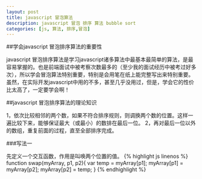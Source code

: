 ```yaml
---
layout: post
title: javascript 冒泡算法
description: javascript 冒泡 排序 算法 bubble sort
categories: [js, 算法, 排序,冒泡]
---
```


##学会javascript 冒泡排序算法的重要性

javascript 冒泡排序算法是学习javascript诸多算法中最基本最简单的算法，是最容易掌握的。也是前端面试中被考察次数最多的（至少我的面试经历中被考过好多次），所以学会冒泡算法特别重要，特别是会用笔在纸上能完整写出来特别重要。虽然，在实际开发javascript中用的不多，甚至几乎没用过，但是，学会它的性价比太高了，一定要学会啊！

##javascript 冒泡排序算法的理论知识

1，依次比较相邻的两个数，如果不符合排序规则，则调换两个数的位置。这样一遍比较下来，能够保证最大（或最小）的数排在最后一位。
2，再对最后一位以外的数组，重复前面的过程，直至全部排序完成。

###写法一

先定义一个交互函数，作用是叫唤两个位置的值。
{% highlight js linenos %}
function swap(myArray, p1, p2){
    var temp = myArray[p1];
    myArray[p1] = myArray[p2];
    myArray[p2] = temp;
}
{% endhighlight %}
